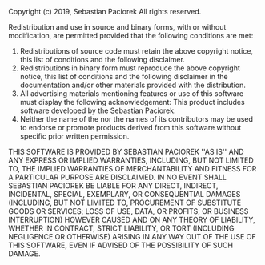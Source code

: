 Copyright (c) 2019, Sebastian Paciorek
All rights reserved.

Redistribution and use in source and binary forms, with or without
modification, are permitted provided that the following conditions are met:
1. Redistributions of source code must retain the above copyright
   notice, this list of conditions and the following disclaimer.
2. Redistributions in binary form must reproduce the above copyright
   notice, this list of conditions and the following disclaimer in the
   documentation and/or other materials provided with the distribution.
3. All advertising materials mentioning features or use of this software
   must display the following acknowledgement:
   This product includes software developed by the Sebastian Paciorek.
4. Neither the name of the <organization> nor the
   names of its contributors may be used to endorse or promote products
   derived from this software without specific prior written permission.

THIS SOFTWARE IS PROVIDED BY SEBASTIAN PACIOREK ''AS IS'' AND ANY
EXPRESS OR IMPLIED WARRANTIES, INCLUDING, BUT NOT LIMITED TO, THE IMPLIED
WARRANTIES OF MERCHANTABILITY AND FITNESS FOR A PARTICULAR PURPOSE ARE
DISCLAIMED. IN NO EVENT SHALL SEBASTIAN PACIOREK BE LIABLE FOR ANY
DIRECT, INDIRECT, INCIDENTAL, SPECIAL, EXEMPLARY, OR CONSEQUENTIAL DAMAGES
(INCLUDING, BUT NOT LIMITED TO, PROCUREMENT OF SUBSTITUTE GOODS OR SERVICES;
LOSS OF USE, DATA, OR PROFITS; OR BUSINESS INTERRUPTION) HOWEVER CAUSED AND
ON ANY THEORY OF LIABILITY, WHETHER IN CONTRACT, STRICT LIABILITY, OR TORT
(INCLUDING NEGLIGENCE OR OTHERWISE) ARISING IN ANY WAY OUT OF THE USE OF THIS
SOFTWARE, EVEN IF ADVISED OF THE POSSIBILITY OF SUCH DAMAGE.
